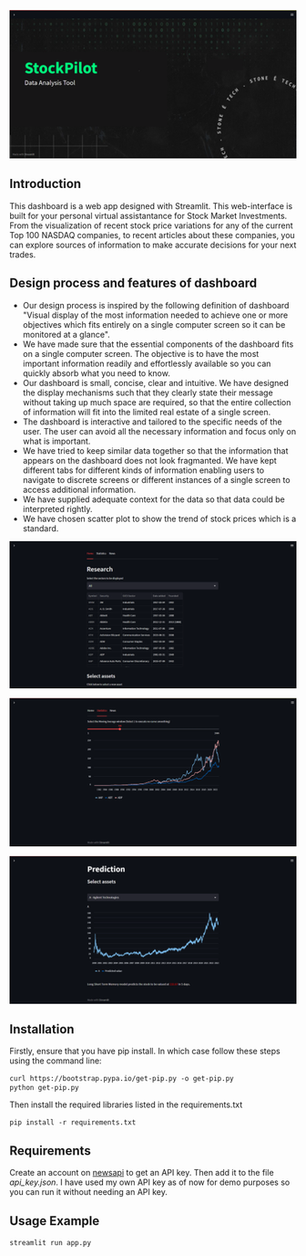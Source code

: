 ![Home](home.png)

## Introduction

This dashboard is a web app designed with Streamlit. This web-interface is built for your personal virtual assistantance for Stock Market Investments. From the visualization of recent stock price variations for any of the current Top 100 NASDAQ companies, to recent articles about these companies, you can explore sources of information to make accurate decisions for your next trades.

## Design process and features of dashboard
* Our design process is inspired by the following definition of dashboard "Visual display of the most information needed to achieve one or more objectives
which fits entirely on a single computer screen so it can be monitored at a glance".
* We have made sure that the essential components of the dashboard fits on a single computer screen. The objective is to have the most important information readily and effortlessly available so you can quickly absorb what you need to know.
* Our dashboard is small, concise, clear and intuitive. We have designed the display mechanisms such that they clearly state their message without taking up much space are required, so that the entire collection of information will fit into the limited real estate of a single screen.
* The dashboard is interactive and tailored to the specific needs of the user. The user can avoid all the necessary information and focus only on what is important.
* We have tried to keep similar data together so that the information that appears on the dashboard does not look fragmanted. We have kept different tabs for different kinds of information enabling users to navigate to discrete screens or different instances of a single screen to access additional information. 
* We have supplied adequate context for the data so that data could be interpreted rightly.
* We have chosen scatter plot to show the trend of stock prices which is a standard.

![research1](research1.png)

![research2](research2.png)

![prediction](prediction.png)

## Installation

Firstly, ensure that you have pip install. In which case follow these steps using the command line:

```
curl https://bootstrap.pypa.io/get-pip.py -o get-pip.py
python get-pip.py
```

Then install the required libraries listed in the requirements.txt
```
pip install -r requirements.txt
```

## Requirements

Create an account on [newsapi](https://newsapi.org/) to get an API key. Then add it to the file *api_key.json*. I have used my own API key as of now for demo purposes so you can run it without needing an API key.

## Usage Example
```
streamlit run app.py
```
